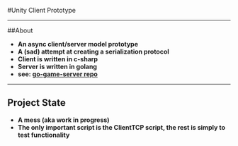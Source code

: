 #Unity Client Prototype

* * *

##About

- **An async client/server model prototype**
- **A (sad) attempt at creating a serialization protocol**
- **Client is written in c-sharp**
- **Server is written in golang**
- **see: [go-game-server repo](https://github.com/msawangwan/go-game-server)**

* * *

## Project State

- **A mess (aka work in progress)**
- **The only important script is the ClientTCP script, the rest is simply to test functionality**
